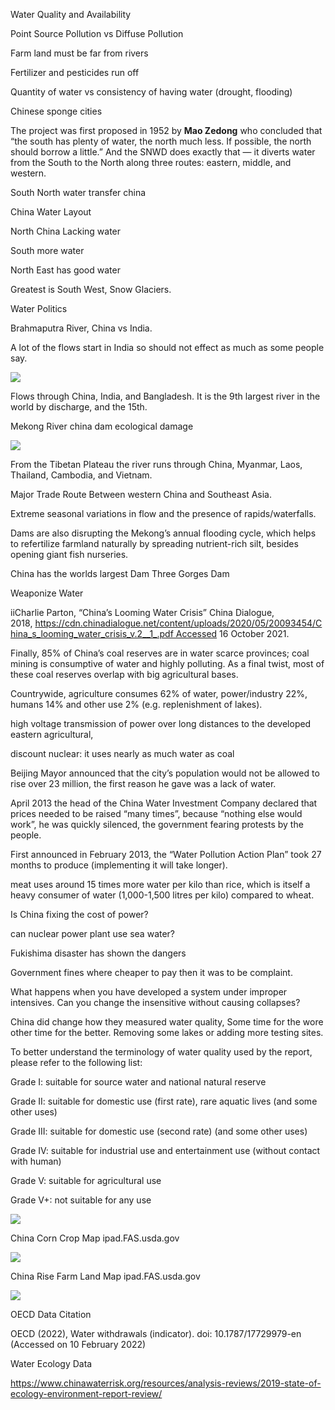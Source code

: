 Water Quality and Availability

Point Source Pollution vs Diffuse Pollution

Farm land must be far from rivers

Fertilizer and pesticides run off 

Quantity of water vs consistency of having water (drought, flooding)

Chinese sponge cities

The project was first proposed in 1952 by **Mao Zedong** who concluded that “the south has plenty of water, the north much less. If possible, the north should borrow a little.” And the SNWD does exactly that — it diverts water from the South to the North along three routes: eastern, middle, and western.

South North water transfer china

China Water Layout

North China Lacking water

South more water

North East has good water

Greatest is South West, Snow Glaciers. 

Water Politics

Brahmaputra River, China vs India. 

A lot of the flows start in India so should not effect as much as some people say.

![](https://firebasestorage.googleapis.com/v0/b/firescript-577a2.appspot.com/o/imgs%2Fapp%2FJibe%2F_MzrMsHGHM.png?alt=media&token=c50f4849-ac16-46ee-b81d-1895752ca8a0)

Flows through China, India, and Bangladesh. It is the 9th largest river in the world by discharge, and the 15th.

Mekong River china dam ecological damage

![](https://firebasestorage.googleapis.com/v0/b/firescript-577a2.appspot.com/o/imgs%2Fapp%2FJibe%2FoiQtZAixFL.png?alt=media&token=5aedd50a-4ff6-4156-bd48-717e52b687d4)

From the Tibetan Plateau the river runs through China, Myanmar, Laos, Thailand, Cambodia, and Vietnam.

Major Trade Route Between western China and Southeast Asia.

Extreme seasonal variations in flow and the presence of rapids/waterfalls.

Dams are also disrupting the Mekong’s annual flooding cycle, which helps to refertilize farmland naturally by spreading nutrient-rich silt, besides opening giant fish nurseries.

China has the worlds largest Dam Three Gorges Dam

Weaponize Water

iiCharlie Parton, “China’s Looming Water Crisis” China Dialogue, 2018, https://cdn.chinadialogue.net/content/uploads/2020/05/20093454/China_s_looming_water_crisis_v.2__1_.pdf Accessed 16 October 2021.

Finally, 85% of China’s coal reserves are in water scarce provinces; coal
mining is consumptive of water and highly polluting. As a final twist, most of
these coal reserves overlap with big agricultural bases.

Countrywide, agriculture consumes 62% of water, power/industry 22%, humans 14% and other use 2% (e.g. replenishment of lakes).

high voltage transmission of power over long distances to the developed eastern agricultural,

discount nuclear: it uses nearly as much water as coal

Beijing Mayor announced that the city’s population would not be allowed
to rise over 23 million, the first reason he gave was a lack of water.

April 2013 the head of the China Water Investment Company declared that prices needed to be raised “many times”, because “nothing else would work”, he was quickly silenced, the government fearing protests by the people. 

First announced in February 2013, the “Water Pollution Action Plan” took 27 months to produce (implementing it will take longer).

meat uses around 15 times more water per kilo than rice, which
is itself a heavy consumer of water (1,000-1,500 litres per kilo) compared to
wheat.

Is China fixing the cost of power? 

can nuclear power plant use sea water?

Fukishima disaster has shown the dangers

Government fines where cheaper to pay then it was to be complaint.

What happens when you have developed a system under improper intensives. Can you change the insensitive without causing collapses?

China did change how they measured water quality, Some time for the wore other time for the better. Removing some lakes or adding more testing sites.

To better understand the terminology of water quality used by the report, please refer to the following list:

Grade I: suitable for source water and national natural reserve

Grade II: suitable for domestic use (first rate), rare aquatic lives (and some other uses)

Grade III: suitable for domestic use (second rate) (and some other uses)

Grade IV: suitable for industrial use and entertainment use (without contact with human)

Grade V: suitable for agricultural use

Grade V+: not suitable for any use

![](https://firebasestorage.googleapis.com/v0/b/firescript-577a2.appspot.com/o/imgs%2Fapp%2FJibe%2FWKl4dpWlES.png?alt=media&token=c9bebb44-d005-48e2-9450-c8b482867f79)

China Corn Crop Map ipad.FAS.usda.gov

![](https://firebasestorage.googleapis.com/v0/b/firescript-577a2.appspot.com/o/imgs%2Fapp%2FJibe%2FwSn1Qh0dAI.png?alt=media&token=ec97c3ee-8f5d-4bdf-887c-bd1792a35231)

China Rise Farm Land Map ipad.FAS.usda.gov

![](https://firebasestorage.googleapis.com/v0/b/firescript-577a2.appspot.com/o/imgs%2Fapp%2FJibe%2FU3QyxiBnuJ.png?alt=media&token=1fef2690-3028-4078-8c75-c08129cb46e2)

OECD Data Citation 

OECD (2022), Water withdrawals (indicator). doi: 10.1787/17729979-en (Accessed on 10 February 2022)

Water Ecology Data

https://www.chinawaterrisk.org/resources/analysis-reviews/2019-state-of-ecology-environment-report-review/

